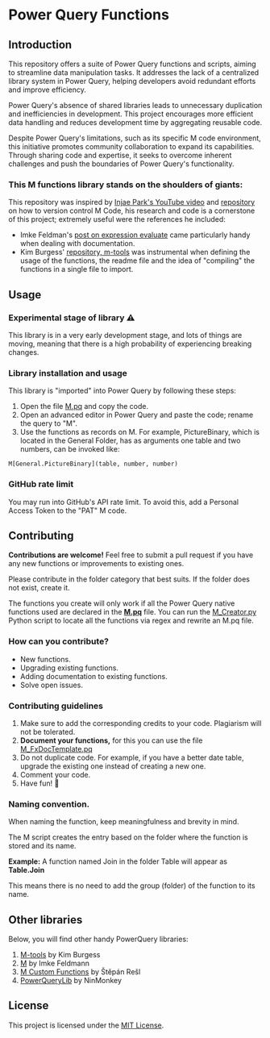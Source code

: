 
# Power Query Functions
## Introduction

This repository offers a suite of Power Query functions and scripts, aiming to streamline data manipulation tasks. It addresses the lack of a centralized library system in Power Query, helping developers avoid redundant efforts and improve efficiency.

Power Query's absence of shared libraries leads to unnecessary duplication and inefficiencies in development. This project encourages more efficient data handling and reduces development time by aggregating reusable code.

Despite Power Query's limitations, such as its specific M code environment, this initiative promotes community collaboration to expand its capabilities. Through sharing code and expertise, it seeks to overcome inherent challenges and push the boundaries of Power Query's functionality.


### This M functions library stands on the shoulders of giants:
This repository was inspired by [Injae Park's YouTube video](https://www.youtube.com/watch?v=GXFxiEVAmfI) and [repository](https://github.com/PowerBIPark/PowerBI_MQueryTest) on how to version control M Code, his research and code is a cornerstone of this project; extremely useful were the references he included: 

- Imke Feldman's [post on expression evaluate](https://www.thebiccountant.com/2018/05/17/automatically-create-function-record-for-expression-evaluate-in-power-bi-and-power-query/) came particularly handy when dealing with documentation. 
- Kim Burgess' [repository, m-tools](https://github.com/acaprojects/m-tools/blob/master/M.pq) was instrumental when defining the usage of the functions, the readme file and the idea of "compiling" the functions in a single file to import.

## Usage
### Experimental stage of library ⚠️
This library is in a very early development stage, and lots of things are moving, meaning that there is a high probability of experiencing breaking changes. 

### Library installation and usage

This library is "imported" into Power Query by following these steps:

1. Open the file [M.pq](M.pq) and copy the code.
2. Open an advanced editor in Power Query and paste the code; rename the query to "M".
3. Use the functions as records on M. For example, PictureBinary, which is located in the General Folder, has as arguments one table and two numbers, can be invoked like: 

`M[General.PictureBinary](table, number, number)`

### GitHub rate limit
You may run into GitHub's API rate limit. To avoid this, add a Personal Access Token to the "PAT" M code. 


## Contributing
**Contributions are welcome!** Feel free to submit a pull request if you have any new functions or improvements to existing ones.

Please contribute in the folder category that best suits. If the folder does not exist, create it. 

The functions you create will only work if all the Power Query native functions used are declared in the [**M.pq**](M.pq) file. You can run the [M_Creator.py](M_Creator.py) Python script to locate all the functions via regex and rewrite an M.pq file. 

### How can you contribute?

 - New functions.
 - Upgrading existing functions.
 - Adding documentation to existing functions.
 - Solve open issues.

### Contributing guidelines
1. Make sure to add the corresponding credits to your code. Plagiarism will not be tolerated.
2. **Document your functions,** for this you can use the file  [M_FxDocTemplate.pq](https://github.com/OscarValerock/PowerQueryFunctions/blob/main/M_FxDocTemplate.pq "M_FxDocTemplate.pq")
3. Do not duplicate code. For example, if you have a better date table, upgrade the existing one instead of creating a new one.
4. Comment your code.
5. Have fun! 🎉

### Naming convention.
When naming the function, keep meaningfulness and brevity in mind. 

The M script creates the entry based on the folder where the function is stored and its name. 

**Example:** A function named Join in the folder Table will appear as **Table.Join**

This means there is no need to add the group (folder) of the function to its name.

## Other libraries
Below, you will find other handy PowerQuery libraries: 
1. [M-tools](https://github.com/acaprojects/m-tools/tree/master) by Kim Burgess
2. [M](https://github.com/ImkeF/M) by Imke Feldmann
3. [M Custom Functions](https://github.com/tirnovar/m-custom-functions) by Štěpán Rešl 
4. [PowerQueryLib](https://github.com/ninmonkey/Ninmonkey.PowerQueryLib) by NinMonkey

## License
This project is licensed under the [MIT License](LICENSE).
<!--stackedit_data:
eyJoaXN0b3J5IjpbLTIzMTQ5OTA2MSwyNTQxMjMwMjUsLTEyMD
I3NTE1NDEsLTE0OTg3NDM1MjYsLTEyNzAxODE3NjksMTEyODYy
Nzc5OSw4Njc4Njc5MDYsNTEyODUyMTQsLTYzMDQ5ODQ2Niw2OT
kyOTczMjIsLTExNjM3OTIyNjYsMTA5NjIyODU5NywyMTA0Nzcz
NywxMzE1ODE4NTQ2LDExODI5ODI5ODYsLTUzMjA2MDQzLC0xNj
c1NDM3Njg4XX0=
-->